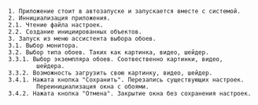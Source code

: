 	1. Приложение стоит в автозапуске и запускается вместе с системой.
	2. Иннициализация приложения.
	2.1. Чтение файла настроек.
	2.2. Создание инициированных объектов.
	3. Запуск из меню ассистента выбора обоев.
	3.1. Выбор монитора.
	3.2. Выбор типа обоев. Таких как картинка, видео, шейдер.
	3.3.1. Выбор экземпляра обоев. Соотвественно картинки, видео,
			шейдера.
	3.3.2. Возможность загрузить свою картинку, видео, шейдер.
	3.4.1. Нажата кнопка "Сохранить". Перезапись существующих настроек.
			Переинициализация окна с обоями.
	3.4.2. Нажата кнопка "Отмена". Закрытие окна без сохранения настроек.
